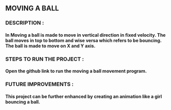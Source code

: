## MOVING A BALL 
### DESCRIPTION :
#### In Moving a ball is made to move in vertical direction in fixed velocity. The ball moves in top to bottom and wise versa which refers to be bouncing. The ball is made to move on X and Y axis.
### STEPS TO RUN THE PROJECT :
#### Open the github link to run the moving a ball movement program.
### FUTURE IMPROVEMENTS :
#### This project can be further enhanced by creating an animation like a girl bouncing a ball.

